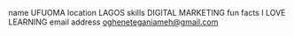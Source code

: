 name UFUOMA
location LAGOS
skills DIGITAL MARKETING
fun facts I LOVE LEARNING
email address ogheneteganiameh@gmail.com
